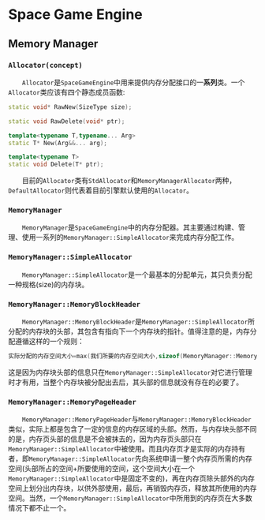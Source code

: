 ﻿# Space Game Engine
## Memory Manager
### `Allocator(concept)`
&emsp;&emsp;`Allocator`是`SpaceGameEngine`中用来提供内存分配接口的一**系列**类。一个`Allocator`类应该有四个静态成员函数:
```c++
static void* RawNew(SizeType size);

static void RawDelete(void* ptr);

template<typename T,typename... Arg>
static T* New(Arg&&... arg);

template<typename T>
static void Delete(T* ptr);
```
&emsp;&emsp;目前的`Allocator`类有`StdAllocator`和`MemoryManagerAllocator`两种，`DefaultAllocator`则代表着目前引擎默认使用的`Allocator`。

### `MemoryManager`
&emsp;&emsp;`MemoryManager`是`SpaceGameEngine`中的内存分配器。其主要通过构建、管理、使用一系列的`MemoryManager::SimpleAllocator`来完成内存分配工作。

### `MemoryManager::SimpleAllocator`
&emsp;&emsp;`MemoryManager::SimpleAllocator`是一个最基本的分配单元，其只负责分配一种规格(size)的内存块。

### `MemoryManager::MemoryBlockHeader`
&emsp;&emsp;`MemoryManager::MemoryBlockHeader`是`MemoryManager::SimpleAllocator`所分配的内存块的头部，其包含有指向下一个内存块的指针。值得注意的是，内存分配遵循这样的一个规则：
```c++
实际分配的内存空间大小=max(我们所要的内存空间大小,sizeof(MemoryManager::MemoryBlockHeader));
```
这是因为内存块头部的信息只在`MemoryManager::SimpleAllocator`对它进行管理时才有用，当整个内存块被分配出去后，其头部的信息就没有存在的必要了。

### `MemoryManager::MemoryPageHeader`
&emsp;&emsp;`MemoryManager::MemoryPageHeader`与`MemoryManager::MemoryBlockHeader`类似，实际上都是包含了一定的信息的内存区域的头部。然而，与内存块头部不同的是，内存页头部的信息是不会被抹去的，因为内存页头部只在`MemoryManager::SimpleAllocator`中被使用。而且内存页才是实际的内存持有者，即`MemoryManager::SimpleAllocator`先向系统申请一整个内存页所需的内存空间(头部所占的空间+所要使用的空间，这个空间大小在一个`MemoryManager::SimpleAllocator`中是固定不变的)，再在内存页除头部外的内存空间上划分出内存块，以供外部使用，最后，再销毁内存页，释放其所使用的内存空间。当然，一个`MemoryManager::SimpleAllocator`中所用到的内存页在大多数情况下都不止一个。